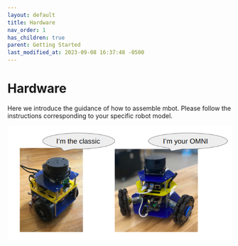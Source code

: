 ```yaml
---
layout: default
title: Hardware
nav_order: 1
has_children: true
parent: Getting Started
last_modified_at: 2023-09-08 16:37:48 -0500
---
```


# Hardware

Here we introduce the guidance of how to assemble mbot. Please follow the instructions corresponding to your specific robot model.
 

![](/assets/images/hardware/pick-ur-mbot.png)